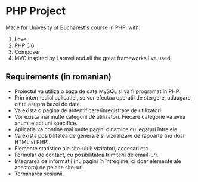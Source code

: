 PHP Project
===

Made for Univesity of Bucharest's course in PHP, with:

1. Love
2. PHP 5.6
3. Composer
4. MVC inspired by Laravel and all the great frameworks I've used.

Requirements (in romanian)
---

* Proiectul va utiliza o baza de date MySQL si va fi programat în PHP. 
* Prin intermediul aplicatiei, se vor efectua operatii de stergere, adaugare, citire asupra bazei de date.
* Va exista o pagina de autentificare/înregistrare de utilizatori.
* Vor exista mai multe categorii de utilizatori. Fiecare categorie va avea anumite actiuni specifice.
* Aplicatia va contine mai multe pagini dinamice cu legaturi între ele. 
* Va exista posibilitatea de generare si vizualizare de rapoarte (nu doar HTML si PHP).
* Elemente statistice ale site-ului: vizitatori, accesari etc.
* Formular de contact, cu posibilitatea trimiterii de email-uri.
* Integrarea de informatii (nu pagini în întregime, ci doar elemente ale acestora) de pe alte site-uri.
* Terminarea sesiunii.